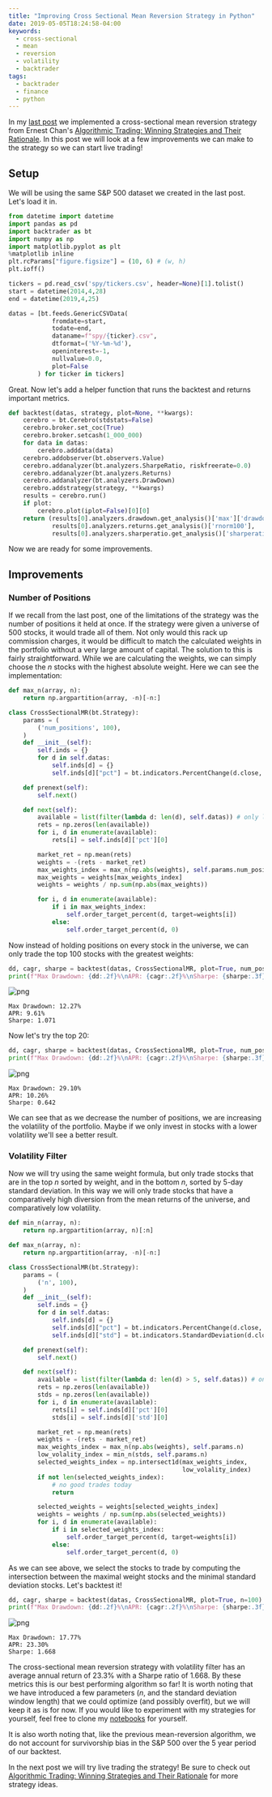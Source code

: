```yaml
---
title: "Improving Cross Sectional Mean Reversion Strategy in Python"
date: 2019-05-05T18:24:58-04:00
keywords:
  - cross-sectional
  - mean
  - reversion
  - volatility
  - backtrader
tags:
  - backtrader
  - finance
  - python
---
```


In my [last post](/2019/04/backtesting-a-cross-sectional-mean-reversion-strategy-in-python/) we implemented a cross-sectional mean reversion strategy from Ernest Chan's [Algorithmic Trading: Winning Strategies and Their Rationale](https://amzn.to/2VptDjd). In this post we will look at a few improvements we can make to the strategy so we can start live trading!

## Setup

We will be using the same S&P 500 dataset we created in the last post. Let's load it in.

```python
from datetime import datetime
import pandas as pd
import backtrader as bt
import numpy as np
import matplotlib.pyplot as plt
%matplotlib inline
plt.rcParams["figure.figsize"] = (10, 6) # (w, h)
plt.ioff()
```

```python
tickers = pd.read_csv('spy/tickers.csv', header=None)[1].tolist()
start = datetime(2014,4,28)
end = datetime(2019,4,25)
```

```python
datas = [bt.feeds.GenericCSVData(
            fromdate=start,
            todate=end,
            dataname=f"spy/{ticker}.csv",
            dtformat=('%Y-%m-%d'),
            openinterest=-1,
            nullvalue=0.0,
            plot=False
        ) for ticker in tickers]
```

Great. Now let's add a helper function that runs the backtest and returns important metrics.

```python
def backtest(datas, strategy, plot=None, **kwargs):
    cerebro = bt.Cerebro(stdstats=False)
    cerebro.broker.set_coc(True)
    cerebro.broker.setcash(1_000_000)
    for data in datas:
        cerebro.adddata(data)
    cerebro.addobserver(bt.observers.Value)
    cerebro.addanalyzer(bt.analyzers.SharpeRatio, riskfreerate=0.0)
    cerebro.addanalyzer(bt.analyzers.Returns)
    cerebro.addanalyzer(bt.analyzers.DrawDown)
    cerebro.addstrategy(strategy, **kwargs)
    results = cerebro.run()
    if plot:
        cerebro.plot(iplot=False)[0][0]
    return (results[0].analyzers.drawdown.get_analysis()['max']['drawdown'],
            results[0].analyzers.returns.get_analysis()['rnorm100'],
            results[0].analyzers.sharperatio.get_analysis()['sharperatio'])

```

Now we are ready for some improvements.

## Improvements

### Number of Positions

If we recall from the last post, one of the limitations of the strategy was the number of positions it held at once. If the strategy were given a universe of 500 stocks, it would trade all of them. Not only would this rack up commission charges, it would be difficult to match the calculated weights in the portfolio without a very large amount of capital. The solution to this is fairly straightforward. While we are calculating the weights, we can simply choose the _n_ stocks with the highest absolute weight. Here we can see the implementation:

```python
def max_n(array, n):
    return np.argpartition(array, -n)[-n:]

class CrossSectionalMR(bt.Strategy):
    params = (
        ('num_positions', 100),
    )
    def __init__(self):
        self.inds = {}
        for d in self.datas:
            self.inds[d] = {}
            self.inds[d]["pct"] = bt.indicators.PercentChange(d.close, period=1)

    def prenext(self):
        self.next()

    def next(self):
        available = list(filter(lambda d: len(d), self.datas)) # only look at data that existed yesterday
        rets = np.zeros(len(available))
        for i, d in enumerate(available):
            rets[i] = self.inds[d]['pct'][0]

        market_ret = np.mean(rets)
        weights = -(rets - market_ret)
        max_weights_index = max_n(np.abs(weights), self.params.num_positions)
        max_weights = weights[max_weights_index]
        weights = weights / np.sum(np.abs(max_weights))

        for i, d in enumerate(available):
            if i in max_weights_index:
                self.order_target_percent(d, target=weights[i])
            else:
                self.order_target_percent(d, 0)
```

Now instead of holding positions on every stock in the universe, we can only trade the top 100 stocks with the greatest weights:

```python
dd, cagr, sharpe = backtest(datas, CrossSectionalMR, plot=True, num_positions=100)
print(f"Max Drawdown: {dd:.2f}%\nAPR: {cagr:.2f}%\nSharpe: {sharpe:.3f}")
```

![png](output_14_0.png)

    Max Drawdown: 12.27%
    APR: 9.61%
    Sharpe: 1.071

Now let's try the top 20:

```python
dd, cagr, sharpe = backtest(datas, CrossSectionalMR, plot=True, num_positions=20)
print(f"Max Drawdown: {dd:.2f}%\nAPR: {cagr:.2f}%\nSharpe: {sharpe:.3f}")
```

![png](output_16_0.png)

    Max Drawdown: 29.10%
    APR: 10.26%
    Sharpe: 0.642

We can see that as we decrease the number of positions, we are increasing the volatility of the portfolio. Maybe if we only invest in stocks with a lower volatility we'll see a better result.

### Volatility Filter

Now we will try using the same weight formula, but only trade stocks that are in the top <i>n</i> sorted by weight, and in the bottom <i>n</i>, sorted by 5-day standard deviation. In this way we will only trade stocks that have a comparatively high diversion from the mean returns of the universe, and comparatively low volatility.

```python
def min_n(array, n):
    return np.argpartition(array, n)[:n]

def max_n(array, n):
    return np.argpartition(array, -n)[-n:]

class CrossSectionalMR(bt.Strategy):
    params = (
        ('n', 100),
    )
    def __init__(self):
        self.inds = {}
        for d in self.datas:
            self.inds[d] = {}
            self.inds[d]["pct"] = bt.indicators.PercentChange(d.close, period=5)
            self.inds[d]["std"] = bt.indicators.StandardDeviation(d.close, period=5)

    def prenext(self):
        self.next()

    def next(self):
        available = list(filter(lambda d: len(d) > 5, self.datas)) # only look at data that existed last week
        rets = np.zeros(len(available))
        stds = np.zeros(len(available))
        for i, d in enumerate(available):
            rets[i] = self.inds[d]['pct'][0]
            stds[i] = self.inds[d]['std'][0]

        market_ret = np.mean(rets)
        weights = -(rets - market_ret)
        max_weights_index = max_n(np.abs(weights), self.params.n)
        low_volality_index = min_n(stds, self.params.n)
        selected_weights_index = np.intersect1d(max_weights_index,
                                                low_volality_index)
        if not len(selected_weights_index):
            # no good trades today
            return

        selected_weights = weights[selected_weights_index]
        weights = weights / np.sum(np.abs(selected_weights))
        for i, d in enumerate(available):
            if i in selected_weights_index:
                self.order_target_percent(d, target=weights[i])
            else:
                self.order_target_percent(d, 0)
```

As we can see above, we select the stocks to trade by computing the intersection between the maximal weight stocks and the minimal standard deviation stocks. Let's backtest it!

```python
dd, cagr, sharpe = backtest(datas, CrossSectionalMR, plot=True, n=100)
print(f"Max Drawdown: {dd:.2f}%\nAPR: {cagr:.2f}%\nSharpe: {sharpe:.3f}")
```

![png](output_22_0.png)

    Max Drawdown: 17.77%
    APR: 23.30%
    Sharpe: 1.668

The cross-sectional mean reversion strategy with volatility filter has an average annual return of 23.3% with a Sharpe ratio of 1.668. By these metrics this is our best performing algorithm so far! It is worth noting that we have introduced a few parameters (_n_, and the standard deviation window length) that we could optimize (and possibly overfit), but we will keep it as is for now. If you would like to experiment with my strategies for yourself, feel free to clone my [notebooks](https://github.com/teddykoker/blog/tree/master/notebooks) for yourself.

It is also worth noting that, like the previous mean-reversion algorithm, we do not account for survivorship bias in the S&P 500 over the 5 year period of our backtest.

In the next post we will try live trading the strategy! Be sure to check out [Algorithmic Trading: Winning Strategies and Their Rationale](https://amzn.to/2VptDjd) for more strategy ideas.
